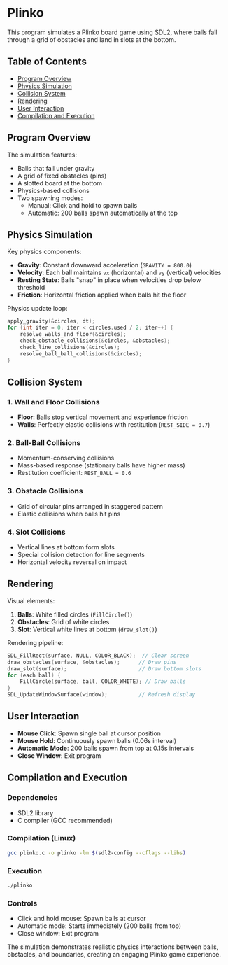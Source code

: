 # Plinko

This program simulates a Plinko board game using SDL2, where balls fall through a grid of obstacles and land in slots at the bottom.

## Table of Contents
- [Program Overview](#program-overview)
- [Physics Simulation](#physics-simulation)
- [Collision System](#collision-system)
- [Rendering](#rendering)
- [User Interaction](#user-interaction)
- [Compilation and Execution](#compilation-and-execution)

## Program Overview

The simulation features:
- Balls that fall under gravity
- A grid of fixed obstacles (pins)
- A slotted board at the bottom
- Physics-based collisions
- Two spawning modes:
  - Manual: Click and hold to spawn balls
  - Automatic: 200 balls spawn automatically at the top

## Physics Simulation

Key physics components:
- **Gravity**: Constant downward acceleration (`GRAVITY = 800.0`)
- **Velocity**: Each ball maintains `vx` (horizontal) and `vy` (vertical) velocities
- **Resting State**: Balls "snap" in place when velocities drop below threshold
- **Friction**: Horizontal friction applied when balls hit the floor

Physics update loop:
```c
apply_gravity(&circles, dt);
for (int iter = 0; iter < circles.used / 2; iter++) {
    resolve_walls_and_floor(&circles);
    check_obstacle_collisions(&circles, &obstacles);
    check_line_collisions(&circles);
    resolve_ball_ball_collisions(&circles);
}
```

## Collision System

### 1. Wall and Floor Collisions
- **Floor**: Balls stop vertical movement and experience friction
- **Walls**: Perfectly elastic collisions with restitution (`REST_SIDE = 0.7`)

### 2. Ball-Ball Collisions
- Momentum-conserving collisions
- Mass-based response (stationary balls have higher mass)
- Restitution coefficient: `REST_BALL = 0.6`

### 3. Obstacle Collisions
- Grid of circular pins arranged in staggered pattern
- Elastic collisions when balls hit pins

### 4. Slot Collisions
- Vertical lines at bottom form slots
- Special collision detection for line segments
- Horizontal velocity reversal on impact

## Rendering

Visual elements:
1. **Balls**: White filled circles (`FillCircle()`)
2. **Obstacles**: Grid of white circles
3. **Slot**: Vertical white lines at bottom (`draw_slot()`)

Rendering pipeline:
```c
SDL_FillRect(surface, NULL, COLOR_BLACK);  // Clear screen
draw_obstacles(surface, &obstacles);      // Draw pins
draw_slot(surface);                       // Draw bottom slots
for (each ball) {
    FillCircle(surface, ball, COLOR_WHITE); // Draw balls
}
SDL_UpdateWindowSurface(window);          // Refresh display
```

## User Interaction

- **Mouse Click**: Spawn single ball at cursor position
- **Mouse Hold**: Continuously spawn balls (0.06s interval)
- **Automatic Mode**: 200 balls spawn from top at 0.15s intervals
- **Close Window**: Exit program

## Compilation and Execution

### Dependencies
- SDL2 library
- C compiler (GCC recommended)

### Compilation (Linux)
```bash
gcc plinko.c -o plinko -lm $(sdl2-config --cflags --libs)
```

### Execution
```bash
./plinko
```

### Controls
- Click and hold mouse: Spawn balls at cursor
- Automatic mode: Starts immediately (200 balls from top)
- Close window: Exit program

The simulation demonstrates realistic physics interactions between balls, obstacles, and boundaries, creating an engaging Plinko game experience.